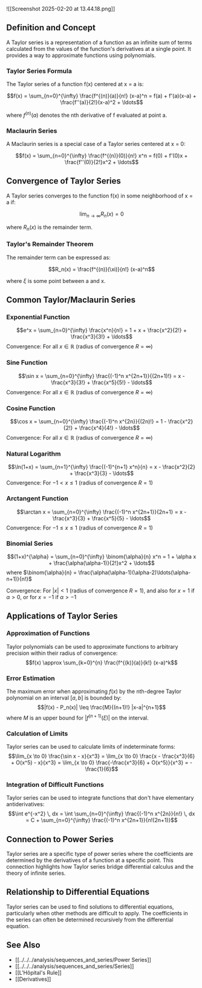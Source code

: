 ![[Screenshot 2025-02-20 at 13.44.18.png]]

## Definition and Concept

A Taylor series is a representation of a function as an infinite sum of terms calculated from the values of the function's derivatives at a single point. It provides a way to approximate functions using polynomials.

### Taylor Series Formula

The Taylor series of a function f(x) centered at x = a is:

$$f(x) = \sum_{n=0}^{\infty} \frac{f^{(n)}(a)}{n!} (x-a)^n = f(a) + f'(a)(x-a) + \frac{f''(a)}{2!}(x-a)^2 + \ldots$$

where $f^{(n)}(a)$ denotes the nth derivative of f evaluated at point a.

### Maclaurin Series

A Maclaurin series is a special case of a Taylor series centered at x = 0:

$$f(x) = \sum_{n=0}^{\infty} \frac{f^{(n)}(0)}{n!} x^n = f(0) + f'(0)x + \frac{f''(0)}{2!}x^2 + \ldots$$

## Convergence of Taylor Series

A Taylor series converges to the function f(x) in some neighborhood of x = a if:

$$\lim_{n \to \infty} R_n(x) = 0$$

where $R_n(x)$ is the remainder term.

### Taylor's Remainder Theorem

The remainder term can be expressed as:

$$R_n(x) = \frac{f^{(n)}(\xi)}{n!} (x-a)^n$$

where $\xi$ is some point between a and x.

## Common Taylor/Maclaurin Series

### Exponential Function
$$e^x = \sum_{n=0}^{\infty} \frac{x^n}{n!} = 1 + x + \frac{x^2}{2!} + \frac{x^3}{3!} + \ldots$$
Convergence: For all $x \in \mathbb{R}$ (radius of convergence $R = \infty$)

### Sine Function
$$\sin x = \sum_{n=0}^{\infty} \frac{(-1)^n x^{2n+1}}{(2n+1)!} = x - \frac{x^3}{3!} + \frac{x^5}{5!} - \ldots$$
Convergence: For all $x \in \mathbb{R}$ (radius of convergence $R = \infty$)

### Cosine Function
$$\cos x = \sum_{n=0}^{\infty} \frac{(-1)^n x^{2n}}{(2n)!} = 1 - \frac{x^2}{2!} + \frac{x^4}{4!} - \ldots$$
Convergence: For all $x \in \mathbb{R}$ (radius of convergence $R = \infty$)

### Natural Logarithm
$$\ln(1+x) = \sum_{n=1}^{\infty} \frac{(-1)^{n+1} x^n}{n} = x - \frac{x^2}{2} + \frac{x^3}{3} - \ldots$$
Convergence: For $-1 < x \leq 1$ (radius of convergence $R = 1$)

### Arctangent Function
$$\arctan x = \sum_{n=0}^{\infty} \frac{(-1)^n x^{2n+1}}{2n+1} = x - \frac{x^3}{3} + \frac{x^5}{5} - \ldots$$
Convergence: For $-1 \leq x \leq 1$ (radius of convergence $R = 1$)

### Binomial Series
$$(1+x)^{\alpha} = \sum_{n=0}^{\infty} \binom{\alpha}{n} x^n = 1 + \alpha x + \frac{\alpha(\alpha-1)}{2!}x^2 + \ldots$$
where $\binom{\alpha}{n} = \frac{\alpha(\alpha-1)(\alpha-2)\ldots(\alpha-n+1)}{n!}$

Convergence: For $|x| < 1$ (radius of convergence $R = 1$), and also for $x = 1$ if $\alpha > 0$, or for $x = -1$ if $\alpha > -1$

## Applications of Taylor Series

### Approximation of Functions
Taylor polynomials can be used to approximate functions to arbitrary precision within their radius of convergence:
$$f(x) \approx \sum_{k=0}^{n} \frac{f^{(k)}(a)}{k!} (x-a)^k$$

### Error Estimation
The maximum error when approximating $f(x)$ by the nth-degree Taylor polynomial on an interval $[a, b]$ is bounded by:
$$|f(x) - P_n(x)| \leq \frac{M}{(n+1)!} |x-a|^{n+1}$$
where $M$ is an upper bound for $|f^{(n+1)}(\xi)|$ on the interval.

### Calculation of Limits
Taylor series can be used to calculate limits of indeterminate forms:
$$\lim_{x \to 0} \frac{\sin x - x}{x^3} = \lim_{x \to 0} \frac{x - \frac{x^3}{6} + O(x^5) - x}{x^3} = \lim_{x \to 0} \frac{-\frac{x^3}{6} + O(x^5)}{x^3} = -\frac{1}{6}$$

### Integration of Difficult Functions
Taylor series can be used to integrate functions that don't have elementary antiderivatives:
$$\int e^{-x^2} \, dx = \int \sum_{n=0}^{\infty} \frac{(-1)^n x^{2n}}{n!} \, dx = C + \sum_{n=0}^{\infty} \frac{(-1)^n x^{2n+1}}{n!(2n+1)}$$

## Connection to Power Series

Taylor series are a specific type of power series where the coefficients are determined by the derivatives of a function at a specific point. This connection highlights how Taylor series bridge differential calculus and the theory of infinite series.

## Relationship to Differential Equations

Taylor series can be used to find solutions to differential equations, particularly when other methods are difficult to apply. The coefficients in the series can often be determined recursively from the differential equation.

## See Also
- [[../../../analysis/sequences_and_series/Power Series]]
- [[../../../analysis/sequences_and_series/Series]]
- [[L'Hôpital's Rule]]
- [[Derivatives]]